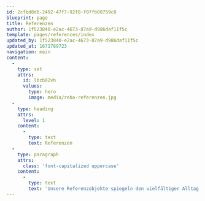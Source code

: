 ```yaml
---
id: 2cfbd8d6-2492-47f7-92f8-f07fb80759c8
blueprint: page
title: Referenzen
author: 1f523840-e2ac-4673-87a9-d986daf11f5c
template: pages/references/index
updated_by: 1f523840-e2ac-4673-87a9-d986daf11f5c
updated_at: 1671789723
navigation: main
content:
  -
    type: set
    attrs:
      id: lbzb82vh
      values:
        type: hero
        image: media/rebo-referenzen.jpg
  -
    type: heading
    attrs:
      level: 1
    content:
      -
        type: text
        text: Referenzen
  -
    type: paragraph
    attrs:
      class: 'font-capitalized uppercase'
    content:
      -
        type: text
        text: 'Unsere Referenzobjekte spiegeln den vielfältigen Alltag in der erfolgreichen Realisierung von unterschiedlichen Projekten wider. Vom Einfamilienhaus zum Pflegezentrum, vom Mehrfamilienhaus zum Geschäftshaus.'
---
```

